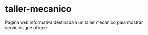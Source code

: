 # taller-mecanico
Pagina web informativa destinada a un taller mecanico para mostrar servicios que ofrece.
